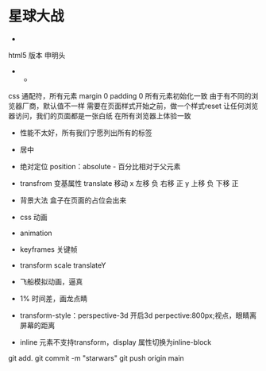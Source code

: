 # 星球大战

- <!DOCTYPE html>
 html5 版本 申明头
 - *
  css 通配符，所有元素
  margin 0 padding 0 所有元素初始化一致
  由于有不同的浏览器厂商，默认值不一样
  需要在页面样式开始之前，做一个样式reset 让任何浏览器访问，我们的页面都是一张白纸
  在所有浏览器上体验一致

  * 性能不太好，所有我们宁愿列出所有的标签

  - 居中
   - 绝对定位 position：absolute
    - 百分比相对于父元素
   - transfrom 变基属性
    translate 移动
    x 左移 负 右移 正
    y 上移 负 下移 正
   - 背景大法
    盒子在页面的占位会出来

- css 动画
 - animation
 - keyframes 关键帧
 - transform scale translateY
 - 飞船模拟动画，逼真
 - 1% 时间差，画龙点睛
 - transform-style：perspective-3d 开启3d
   perpective:800px;视点，眼睛离屏幕的距离

 - inline 元素不支持transform，display 属性切换为inline-block

 git add.
 git commit -m "starwars"
 git push origin main
